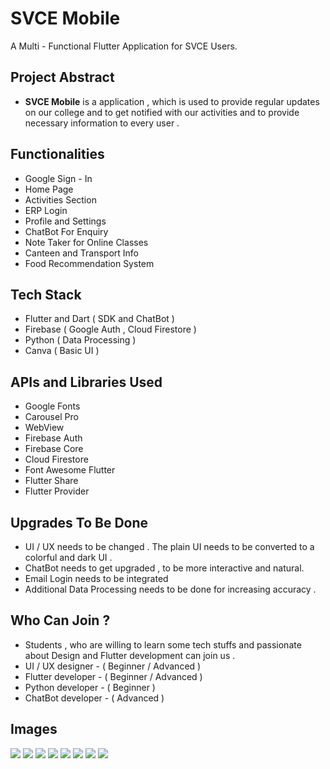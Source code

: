 # SVCE Mobile

A Multi - Functional Flutter Application for SVCE Users.

## Project Abstract

 - **SVCE Mobile** is a application , which is used to provide regular updates on our college and to get notified with our activities and to provide necessary information to every user .

## Functionalities

 - Google Sign - In
 - Home Page 
 - Activities Section 
 - ERP Login 
 - Profile and Settings 
 - ChatBot For Enquiry 
 - Note Taker for Online Classes 
 - Canteen and Transport Info 
 - Food Recommendation System 

## Tech Stack 

 - Flutter and Dart ( SDK and ChatBot )
 - Firebase ( Google Auth , Cloud Firestore ) 
 - Python ( Data Processing ) 
 - Canva ( Basic UI ) 

## APIs and Libraries Used 

 - Google Fonts 
 - Carousel Pro
 - WebView 
 - Firebase Auth 
 - Firebase Core
 - Cloud Firestore
 - Font Awesome Flutter 
 - Flutter Share 
 - Flutter Provider 

## Upgrades To Be Done 

 - UI / UX needs to be changed . The plain UI needs to be converted to a colorful and dark UI .
 - ChatBot needs to get upgraded , to be more interactive and natural.
 - Email Login needs to be integrated 
 - Additional Data Processing needs to be done for increasing accuracy .

## Who Can Join ? 

 - Students , who are willing to learn some tech stuffs and passionate about Design and Flutter development can join us .
 - UI / UX designer  - ( Beginner / Advanced )
 - Flutter developer - ( Beginner / Advanced )
 - Python developer  - ( Beginner )
 - ChatBot developer - ( Advanced ) 

## Images 

![](assets/svce/login.jpeg)
![](assets/svce/signup.jpeg)
![](assets/svce/home1.jpeg)
![](assets/svce/activities.jpeg)
![](assets/svce/chatbot.jpeg)
![](assets/svce/erp.jpeg)
![](assets/svce/notes.jpeg)
![](assets/svce/profile.jpeg)







